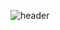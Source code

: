 ![header](https://capsule-render.vercel.app/api?type=soft&color=auto&height=300&section=header&text=Hello%20Stranger&fontSize=70&animation=fadeIn)
